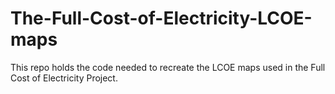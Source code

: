 # The-Full-Cost-of-Electricity-LCOE-maps
This repo holds the code needed to recreate the LCOE maps used in the Full Cost of Electricity Project.
